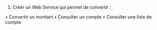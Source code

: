 1.	Créer un Web Service qui permet de convertir :

•	Convertir un montant 
•	Consulter un compte
•	Consulter une liste de compte
